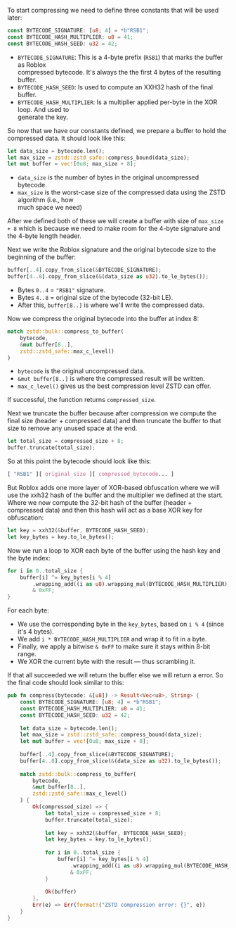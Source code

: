 
To start compressing we need to define three constants that will be used later:

```rust
const BYTECODE_SIGNATURE: [u8; 4] = *b"RSB1";
const BYTECODE_HASH_MULTIPLIER: u8 = 41;
const BYTECODE_HASH_SEED: u32 = 42;
```

-  `BYTECODE_SIGNATURE`: This is a 4-byte prefix (`RSB1`) that marks the buffer as Roblox  
   compressed bytecode. It's always the the first 4 bytes of the resulting buffer.
-  `BYTECODE_HASH_SEED`: Is used to compute an XXH32 hash of the final buffer.
-  `BYTECODE_HASH_MULTIPLIER`: Is a multiplier applied per-byte in the XOR loop. And used to  
   generate the key.

So now that we have our constants defined, we prepare a buffer to hold the compressed data.
It should look like this:

```rust
let data_size = bytecode.len();
let max_size = zstd::zstd_safe::compress_bound(data_size);
let mut buffer = vec![0u8; max_size + 8];
```

-  `data_size` is the number of bytes in the original uncompressed bytecode.
-  `max_size` is the worst-case size of the compressed data using the ZSTD algorithm (i.e., how  
   much space we need)
   
After we defined both of these we will create a buffer with size of `max_size + 8` which is because we need to make room for the 4-byte signature and the 4-byte length header.

Next we write the Roblox signature and the original bytecode size to the beginning of the buffer:

```rust
buffer[..4].copy_from_slice(&BYTECODE_SIGNATURE);
buffer[4..8].copy_from_slice(&(data_size as u32).to_le_bytes());
```

- Bytes `0..4` = `"RSB1"` signature.
- Bytes `4..8` = original size of the bytecode (32-bit LE).
- After this, `buffer[8..]` is where we'll write the compressed data.

Now we compress the original bytecode into the buffer at index 8:

```rust
match zstd::bulk::compress_to_buffer(
    bytecode,
    &mut buffer[8..],
    zstd::zstd_safe::max_c_level()
)
```

- `bytecode` is the original uncompressed data.
- `&mut buffer[8..]` is where the compressed result will be written.
- `max_c_level()` gives us the best compression level ZSTD can offer.

If successful, the function returns `compressed_size`.

Next we truncate the buffer because after compression we compute the final size (header + compressed data) and then truncate the buffer to that size to remove any unused space at the end.

```rust
let total_size = compressed_size + 8;
buffer.truncate(total_size);
```


So at this point the bytecode should look like this:

```css
[ "RSB1" ][ original_size ][ compressed_bytecode... ]
```


But Roblox adds one more layer of XOR-based obfuscation where we will use the xxh32 hash of the buffer and the multiplier we defined at the start. Where we now compute the 32-bit hash of the buffer (header + compressed data) and then this hash will act as a base XOR key for obfuscation:

```rust
let key = xxh32(&buffer, BYTECODE_HASH_SEED);
let key_bytes = key.to_le_bytes();
```


Now we run a loop to XOR each byte of the buffer using the hash key and the byte index:

```rust
for i in 0..total_size {
    buffer[i] ^= key_bytes[i % 4]
        .wrapping_add((i as u8).wrapping_mul(BYTECODE_HASH_MULTIPLIER))
        & 0xFF;
}
```

For each byte:
- We use the corresponding byte in the `key_bytes`, based on `i % 4` (since it's 4 bytes).
- We add `i * BYTECODE_HASH_MULTIPLIER` and wrap it to fit in a byte.
- Finally, we apply a bitwise `& 0xFF` to make sure it stays within 8-bit range.
- We XOR the current byte with the result — thus scrambling it.

If that all succeeded we will return the buffer else we will return a error. So the final code should look similar to this:

```rust
pub fn compress(bytecode: &[u8]) -> Result<Vec<u8>, String> {  
    const BYTECODE_SIGNATURE: [u8; 4] = *b"RSB1";  
    const BYTECODE_HASH_MULTIPLIER: u8 = 41;  
    const BYTECODE_HASH_SEED: u32 = 42;  
  
    let data_size = bytecode.len();  
    let max_size = zstd::zstd_safe::compress_bound(data_size);  
    let mut buffer = vec![0u8; max_size + 8];  
  
    buffer[..4].copy_from_slice(&BYTECODE_SIGNATURE);  
    buffer[4..8].copy_from_slice(&(data_size as u32).to_le_bytes());  
  
    match zstd::bulk::compress_to_buffer(  
        bytecode,  
        &mut buffer[8..],  
        zstd::zstd_safe::max_c_level()  
    ) {  
        Ok(compressed_size) => {  
            let total_size = compressed_size + 8;  
            buffer.truncate(total_size);  
  
            let key = xxh32(&buffer, BYTECODE_HASH_SEED);  
            let key_bytes = key.to_le_bytes();  
  
            for i in 0..total_size {  
                buffer[i] ^= key_bytes[i % 4]  
                    .wrapping_add((i as u8).wrapping_mul(BYTECODE_HASH_MULTIPLIER))  
                    & 0xFF;  
            }  
  
            Ok(buffer)  
        },  
        Err(e) => Err(format!("ZSTD compression error: {}", e))  
    }  
}
```

